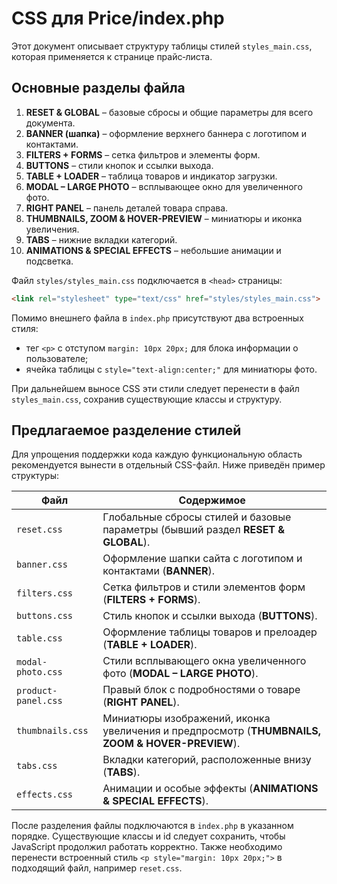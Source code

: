 # CSS для Price/index.php

Этот документ описывает структуру таблицы стилей `styles_main.css`, которая применяется к странице прайс‑листа.

## Основные разделы файла

1. **RESET & GLOBAL** – базовые сбросы и общие параметры для всего документа.
2. **BANNER (шапка)** – оформление верхнего баннера с логотипом и контактами.
3. **FILTERS + FORMS** – сетка фильтров и элементы форм.
4. **BUTTONS** – стили кнопок и ссылки выхода.
5. **TABLE + LOADER** – таблица товаров и индикатор загрузки.
6. **MODAL – LARGE PHOTO** – всплывающее окно для увеличенного фото.
7. **RIGHT PANEL** – панель деталей товара справа.
8. **THUMBNAILS, ZOOM & HOVER-PREVIEW** – миниатюры и иконка увеличения.
9. **TABS** – нижние вкладки категорий.
10. **ANIMATIONS & SPECIAL EFFECTS** – небольшие анимации и подсветка.

Файл `styles/styles_main.css` подключается в `<head>` страницы:

```html
<link rel="stylesheet" type="text/css" href="styles/styles_main.css">
```

Помимо внешнего файла в `index.php` присутствуют два встроенных стиля:

- тег `<p>` с отступом `margin: 10px 20px;` для блока информации о пользователе;
- ячейка таблицы с `style="text-align:center;"` для миниатюры фото.

При дальнейшем выносе CSS эти стили следует перенести в файл `styles_main.css`, сохранив существующие классы и структуру.

## Предлагаемое разделение стилей

Для упрощения поддержки кода каждую функциональную область рекомендуется вынести в отдельный CSS-файл. Ниже приведён пример структуры:

| Файл | Содержимое |
|------|------------|
|`reset.css`|Глобальные сбросы стилей и базовые параметры (бывший раздел **RESET & GLOBAL**).|
|`banner.css`|Оформление шапки сайта с логотипом и контактами (**BANNER**).|
|`filters.css`|Сетка фильтров и стили элементов форм (**FILTERS + FORMS**).|
|`buttons.css`|Стиль кнопок и ссылки выхода (**BUTTONS**).|
|`table.css`|Оформление таблицы товаров и прелоадер (**TABLE + LOADER**).|
|`modal-photo.css`|Стили всплывающего окна увеличенного фото (**MODAL – LARGE PHOTO**).|
|`product-panel.css`|Правый блок с подробностями о товаре (**RIGHT PANEL**).|
|`thumbnails.css`|Миниатюры изображений, иконка увеличения и предпросмотр (**THUMBNAILS, ZOOM & HOVER-PREVIEW**).|
|`tabs.css`|Вкладки категорий, расположенные внизу (**TABS**).|
|`effects.css`|Анимации и особые эффекты (**ANIMATIONS & SPECIAL EFFECTS**).|

После разделения файлы подключаются в `index.php` в указанном порядке. Существующие классы и id следует сохранить, чтобы JavaScript продолжил работать корректно. Также необходимо перенести встроенный стиль `<p style="margin: 10px 20px;">` в подходящий файл, например `reset.css`.
